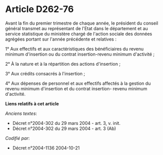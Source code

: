 # Article D262-76

Avant la fin du premier trimestre de chaque année, le président du conseil général transmet au représentant de l'Etat dans le
département et au service statistique du ministère chargé de l'action sociale des données agrégées portant sur l'année
précédente et relatives :

1° Aux effectifs et aux caractéristiques des bénéficiaires du revenu minimum d'insertion ou du contrat insertion-revenu
minimum d'activité ;

2° À la nature et à la répartition des actions d'insertion ;

3° Aux crédits consacrés à l'insertion ;

4° Aux dépenses de personnel et aux effectifs affectés à la gestion du revenu minimum d'insertion et du contrat insertion-
revenu minimum d'activité.

**Liens relatifs à cet article**

_Anciens textes_:

  - Décret n°2004-302 du 29 mars 2004 - art. 3, v. init.
  - Décret n°2004-302 du 29 mars 2004 - art. 3 (Ab)

_Codifié par_:

  - Décret n°2004-1136 2004-10-21

